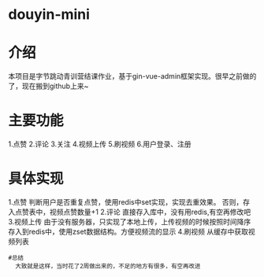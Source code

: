 # douyin-mini

# 介绍
 本项目是字节跳动青训营结课作业，基于gin-vue-admin框架实现。很早之前做的了，现在搬到github上来~
 
 # 主要功能
  1.点赞
  2.评论
  3.关注
  4.视频上传
  5.刷视频
  6.用户登录、注册
  
  # 具体实现
   1.点赞
     判断用户是否重复点赞，使用redis中set实现，实现去重效果。
     否则，存入点赞表中，视频点赞数量+1
   2.评论
     直接存入库中，没有用redis,有空再修改吧
   3.视频上传
    由于没有服务器，只实现了本地上传，上传视频的时候按照时间降序存入到redis中，使用zset数据结构。方便视频流的显示
    4.刷视频
      从缓存中获取视频列表
    
    #总结
      大致就是这样，当时花了2周做出来的，不足的地方有很多，有空再改进
